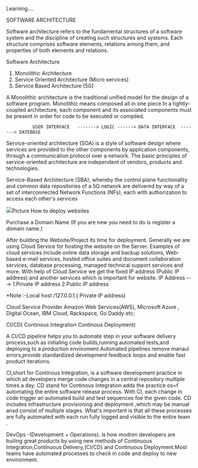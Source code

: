 Learning....

SOFTWARE ARCHITECTURE

Software architecture refers to the fundamental structures of a software system and the discipline of creating such structures and systems.
Each structure comprises software elements, relations among them, and properties of both elements and relations. 
    
Software Architecture
1. Monolithic Architecture
2. Service Oriented Architecture (Micro services)
3. Service Based Architecture (5G)

A Monolithic architecture is the traditional unified model for the design of a software program. Monolithic means composed all in one piece.In a tightly-coupled architecture, each component and its associated components must be present in order for code to be executed or compiled.

     
		      USER INTERFACE   -------> LOGIC ------> DATA INTERFACE  -------> DATEBASE 
					
Service-oriented architecture (SOA) is a style of software design where services are provided to the other components by application components, through a communication protocol over a network. The basic principles of service-oriented architecture are independent of vendors, products and technologies.	
  
Service-Based Architecture (SBA), whereby the control plane functionality and common data repositories of a 5G network are delivered by way of a set of interconnected Network Functions (NFs), each with authorization to access each other's services
  
  <image src="/home/krik/Downloads/SOA.png">Picture</image>
 How to deploy websites
 
Purchase a Domain Name 
(If you are new you need to do is register a domain name.)
 
After building the Website/Project its time for deployment. Generally we are using Cloud Service for hosting the website on the Server.
Examples of cloud services include online data storage and backup solutions, Web-based e-mail services, hosted office suites and document collaboration services, database processing, managed technical support services and more.
With help of Cloud Service we get the fixed IP address (Public IP address) and another services which is important for website.
IP Address ---> 1.Private IP address  2.Public IP address

*Note :-Local host /127.0.0.1.( Private IP address)

Cloud Service Provider
 Amazon Web Services(AWS),
 Microsoft Azure ,
 Digital Ocean,
 IBM Cloud,
 Rackspace,
 Go Daddy etc;
 
 CI/CD( Continous Integration Continous Deployment)
 
  A CI/CD pipeline helps you to automate step in your software delivery process,such as initialing code builds,running automated tests,and deploying to a production enviiroment.Automated pipelines remove manaul errors,provide standardized development feedback loops and enable fast product iterations.
	
CI,short for Continous Integration, is a software development practice in which all developers merge code changes in a central repository multiple times a day. CD stand for Continous Integration adds the practice os=f automating the entire software release process.
With CI, each change in code trigger an automated build and test sequences foe the given code.
CD includes infrastructure provisioning and deployment ,which may be manual ansd consist of multiple stages. What's important is that all these processes are fully automated with each run fully logged and visible to the entire team .

DevOps -(Development + Operations). is how modren developers are builing great products by using new methods of Continuous Integration,Continuous Delivery,(CI/CD) and Continuous Deployment.Most teams have automated processes to check in code and deploy to new environment.

	
 
 
 
 
 
 
 

 
 
 
 
					
